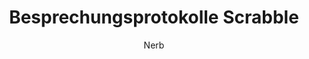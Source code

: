 ---
title: "Besprechungsprotokolle Scrabble"
author: "Nerb"
lang: "de"
titlepage: true
disable-header-and-footer: true
pagestyle: "headings"
toc: true
toc-own-page: true
classoption:
- landscape 
...